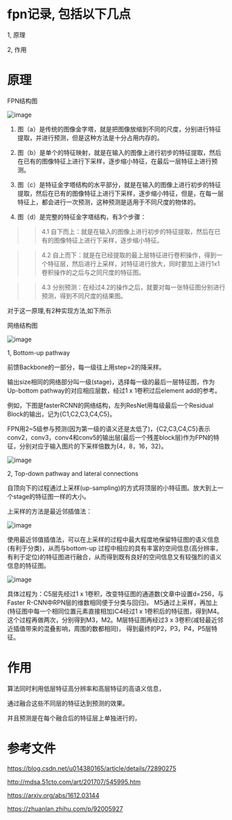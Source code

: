 # fpn记录, 包括以下几点

1, 原理

2, 作用



原理
===

FPN结构图

![image](https://user-images.githubusercontent.com/37278270/131201213-e423dfac-6360-44c8-9e39-5096f58e1dbf.png)

1. 图（a）是传统的图像金字塔，就是把图像放缩到不同的尺度，分别进行特征提取，并进行预测，但是这种方法是十分占用内存的。

2. 图（b）是单个的特征映射，就是在输入的图像上进行初步的特征提取，然后在已有的图像特征上进行下采样，逐步缩小特征，在最后一层特征上进行预测。

3. 图（c）是特征金字塔结构的水平部分，就是在输入的图像上进行初步的特征提取，然后在已有的图像特征上进行下采样，逐步缩小特征，但是，在每一层特征上，都会进行一次预测，这种预测是适用于不同尺度的物体的。

4. 图（d）是完整的特征金字塔结构，有3个步骤：
>>  4.1 自下而上：就是在输入的图像上进行初步的特征提取，然后在已有的图像特征上进行下采样，逐步缩小特征。

>>  4.2 自上而下：就是在已经提取的最上层特征进行卷积操作，得到一个特征层，然后进行上采样，对特征进行放大，同时要加上进行1x1卷积操作的之后与之同尺度的特征图。

>>  4.3 分别预测：在经过4.2的操作之后，就要对每一张特征图分别进行预测，得到不同尺度的结果图。



对于这一原理,有2种实现方法,如下所示

网络结构图

![image](https://user-images.githubusercontent.com/37278270/131201631-a237e1f9-2b60-4d84-a4d6-439e4d24eeab.png)


1, Bottom-up pathway

前馈Backbone的一部分，每一级往上用step=2的降采样。

输出size相同的网络部分叫一级(stage)，选择每一级的最后一层特征图，作为Up-bottom pathway的对应相应层数，经过1 x 1卷积过后element add的参考。

例如，下图是fasterRCNN的网络结构，左列ResNet用每级最后一个Residual Block的输出，记为{C1,C2,C3,C4,C5}。

FPN用2~5级参与预测(因为第一级的语义还是太低了)，{C2,C3,C4,C5}表示conv2，conv3，conv4和conv5的输出层(最后一个残差block层)作为FPN的特征，分别对应于输入图片的下采样倍数为{4，8，16，32}。

![image](https://user-images.githubusercontent.com/37278270/131201583-85bb4dae-444b-4a18-8dcc-8e5f0df0e1b0.png)


2, Top-down pathway and lateral connections

自顶向下的过程通过上采样(up-sampling)的方式将顶层的小特征图。放大到上一个stage的特征图一样的大小。

上采样的方法是最近邻插值法：

![image](https://user-images.githubusercontent.com/37278270/131201653-4e92629c-5423-48c8-b80a-d48dffa2bace.png)

使用最近邻值插值法，可以在上采样的过程中最大程度地保留特征图的语义信息(有利于分类)，从而与bottom-up 过程中相应的具有丰富的空间信息(高分辨率，有利于定位)的特征图进行融合，从而得到既有良好的空间信息又有较强烈的语义信息的特征图。

![image](https://user-images.githubusercontent.com/37278270/131201663-0831599e-feec-4ef8-80ed-19985a5dccbe.png)

具体过程为：C5层先经过1 x 1卷积，改变特征图的通道数(文章中设置d=256，与Faster R-CNN中RPN层的维数相同便于分类与回归)。
M5通过上采样，再加上(特征图中每一个相同位置元素直接相加)C4经过1 x 1卷积后的特征图，得到M4。
这个过程再做两次，分别得到M3，M2。M层特征图再经过3 x 3卷积(减轻最近邻近插值带来的混叠影响，周围的数都相同)，
得到最终的P2，P3，P4，P5层特征。


# 作用

算法同时利用低层特征高分辨率和高层特征的高语义信息，  

通过融合这些不同层的特征达到预测的效果。

并且预测是在每个融合后的特征层上单独进行的，



# 参考文件
https://blog.csdn.net/u014380165/article/details/72890275

http://mdsa.51cto.com/art/201707/545995.htm

https://arxiv.org/abs/1612.03144

https://zhuanlan.zhihu.com/p/92005927
